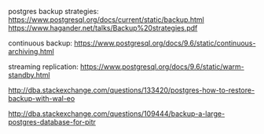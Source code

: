 postgres backup strategies:
https://www.postgresql.org/docs/current/static/backup.html
https://www.hagander.net/talks/Backup%20strategies.pdf

continuous backup:
https://www.postgresql.org/docs/9.6/static/continuous-archiving.html

streaming replication:
https://www.postgresql.org/docs/9.6/static/warm-standby.html

http://dba.stackexchange.com/questions/133420/postgres-how-to-restore-backup-with-wal-eo

http://dba.stackexchange.com/questions/109444/backup-a-large-postgres-database-for-pitr
